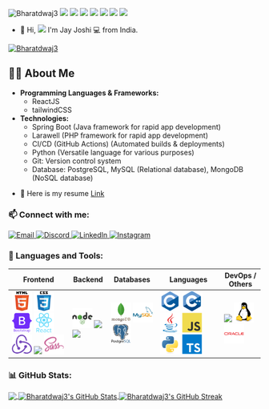 <p align="left"> 
    <img src="https://komarev.com/ghpvc/?username=Bharatdwaj3" alt="Bharatdwaj3" /> 
    <img src="https://img.shields.io/github/followers/Bharatdwaj3?style=social" />
    <img src="https://img.shields.io/github/stars/Bharatdwaj3/Bharatdwaj3?style=social" />
    <img src="https://img.shields.io/github/watchers/Bharatdwaj3/Bharatdwaj3?style=social" />
    <img src="https://img.shields.io/github/size/Bharatdwaj3/Bharatdwaj3/README.md" />
    <img src="https://img.shields.io/github/last-commit/Bharatdwaj3/Bharatdwaj3" />
    <img src="https://img.shields.io/github/contributors/Bharatdwaj3/Bharatdwaj3" />   
    <img src="https://badge.fury.io/gh/Bharatdwaj3%2FBharatdwaj3.svg" />  
</p>

- 🌝 Hi, <img src="https://github.com/TheDudeThatCode/TheDudeThatCode/blob/master/Assets/Hi.gif" width="30px"> I'm Jay Joshi 💻 from India.

<p align="left"> 
    <a href="https://github.com/ryo-ma/github-profile-trophy">
        <img src="https://github-profile-trophy.vercel.app/?username=Bharatdwaj3&theme=onedark" alt="Bharatdwaj3" />
    </a>
</p>

<h2>👨‍💻 About Me</h2>

* **Programming Languages & Frameworks:**
    * ReactJS
    * tailwindCSS
* **Technologies:**
    * Spring Boot (Java framework for rapid app development)
    * Larawell (PHP framework for rapid app development)
    * CI/CD (GitHub Actions) (Automated builds & deployments)
    * Python (Versatile language for various purposes)
    * Git: Version control system
    * Database: PostgreSQL, MySQL (Relational database), MongoDB (NoSQL database)

- 🔨 Here is my resume [Link](https://drive.google.com/file/d/1MaOJ3HBBX5XP0rZy4VL-z1YKRlnGn5uR/view?usp=sharing)

<h3 align="left">📫 Connect with me:</h3>

<p align="left">
  <a href="mailto:badrikedar.jaydutt.456@gmail.com" target="_blank">
    <img src="https://img.shields.io/badge/Email-D14836?style=for-the-badge&logo=gmail&logoColor=white" alt="Email" />
  </a>
  
  <a href="https://discord.com/users/1220361210776653897" target="_blank">
    <img src="https://img.shields.io/badge/Discord-5865F2?style=for-the-badge&logo=discord&logoColor=white" alt="Discord" />
  </a>
  
  <a href="https://in.linkedin.com/in/jay345" target="_blank">
    <img src="https://img.shields.io/badge/LinkedIn-0077B5?style=for-the-badge&logo=linkedin&logoColor=white" alt="LinkedIn" />
  </a>
  
  <a href="https://www.instagram.com/badrikedarappeaser/" target="_blank">
    <img src="https://img.shields.io/badge/Instagram-E4405F?style=for-the-badge&logo=instagram&logoColor=white" alt="Instagram" />
  </a>
</p>


<h3 align="left">🚀 Languages and Tools:</h3>

<table>
  <thead>
    <tr>
      <th>Frontend</th>
      <th>Backend</th>
      <th>Databases</th>
      <th>Languages</th>
      <th>DevOps / Others</th>
    </tr>
  </thead>
  <tbody>
    <tr>
      <td>
        <img src="https://raw.githubusercontent.com/devicons/devicon/master/icons/html5/html5-original-wordmark.svg" width="40" />
        <img src="https://raw.githubusercontent.com/devicons/devicon/master/icons/css3/css3-original-wordmark.svg" width="40" />
        <img src="https://raw.githubusercontent.com/devicons/devicon/master/icons/bootstrap/bootstrap-plain-wordmark.svg" width="40" />
        <img src="https://raw.githubusercontent.com/devicons/devicon/master/icons/react/react-original-wordmark.svg" width="40" />
        <img src="https://raw.githubusercontent.com/devicons/devicon/master/icons/redux/redux-original.svg" width="40" />
        <img src="https://www.vectorlogo.zone/logos/tailwindcss/tailwindcss-icon.svg" width="40" />
        <img src="https://raw.githubusercontent.com/devicons/devicon/master/icons/sass/sass-original.svg" width="40" />
      </td>
      <td>
        <img src="https://raw.githubusercontent.com/devicons/devicon/master/icons/nodejs/nodejs-original-wordmark.svg" width="40" />
        <img src="https://www.vectorlogo.zone/logos/springio/springio-icon.svg" width="40" />
        <img src="https://www.php.net/images/logos/php-logo.svg" width="40" />
      </td>
      <td>
        <img src="https://raw.githubusercontent.com/devicons/devicon/master/icons/mongodb/mongodb-original-wordmark.svg" width="40" />
        <img src="https://raw.githubusercontent.com/devicons/devicon/master/icons/mysql/mysql-original-wordmark.svg" width="40" />
        <img src="https://raw.githubusercontent.com/devicons/devicon/master/icons/postgresql/postgresql-original-wordmark.svg" width="40" />
      </td>
      <td>
        <img src="https://raw.githubusercontent.com/devicons/devicon/master/icons/c/c-original.svg" width="40" />
        <img src="https://raw.githubusercontent.com/devicons/devicon/master/icons/cplusplus/cplusplus-original.svg" width="40" />
        <img src="https://raw.githubusercontent.com/devicons/devicon/master/icons/java/java-original.svg" width="40" />
        <img src="https://raw.githubusercontent.com/devicons/devicon/master/icons/javascript/javascript-original.svg" width="40" />
        <img src="https://raw.githubusercontent.com/devicons/devicon/master/icons/python/python-original.svg" width="40" />
        <img src="https://raw.githubusercontent.com/devicons/devicon/master/icons/typescript/typescript-original.svg" width="40" />
      </td>
      <td>
        <img src="https://www.vectorlogo.zone/logos/git-scm/git-scm-icon.svg" width="40" />
        <img src="https://raw.githubusercontent.com/devicons/devicon/master/icons/linux/linux-original.svg" width="40" />
        <img src="https://raw.githubusercontent.com/devicons/devicon/master/icons/oracle/oracle-original.svg" width="40" />
      </td>
    </tr>
  </tbody>
</table>

<h3 align="left">📊 GitHub Stats:</h3>

<a href="https://github.com/Bharatdwaj3">
  <img align="center" src="https://github-readme-stats.vercel.app/api/top-langs/?username=Bharatdwaj3&layout=compact&theme=radical" />
</a>

<a href="https://github.com/Bharatdwaj3">
  <img align="center" src="https://github-readme-stats.vercel.app/api?username=Bharatdwaj3&show_icons=true&line_height=27&count_private=true&title_color=ffffff&text_color=c9cacc&icon_color=2bbc8a&bg_color=1d1f21" alt="Bharatdwaj3's GitHub Stats" />
</a>

<a href="https://github.com/Bharatdwaj3">
  <img align="center" src="https://streak-stats.demolab.com?user=Bharatdwaj3&theme=dark" alt="Bharatdwaj3's GitHub Streak" />
</a>
